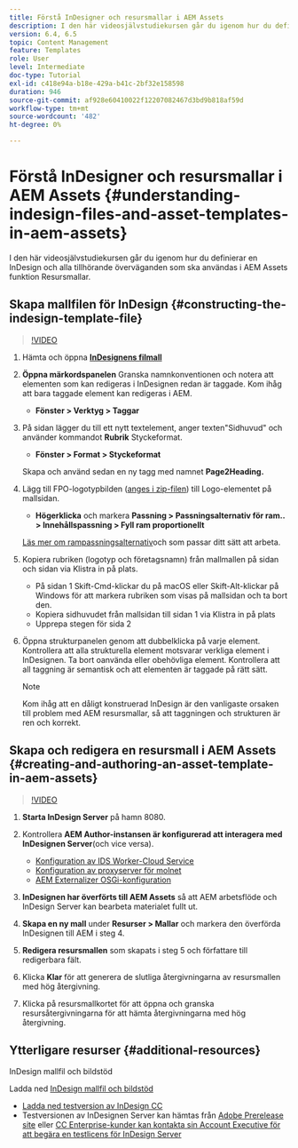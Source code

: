```yaml
---
title: Förstå InDesigner och resursmallar i AEM Assets
description: I den här videosjälvstudiekursen går du igenom hur du definierar en InDesign och alla tillhörande överväganden som ska användas i AEM Assets funktion Resursmallar.
version: 6.4, 6.5
topic: Content Management
feature: Templates
role: User
level: Intermediate
doc-type: Tutorial
exl-id: c418e94a-b18e-429a-b41c-2bf32e158598
duration: 946
source-git-commit: af928e60410022f12207082467d3bd9b818af59d
workflow-type: tm+mt
source-wordcount: '482'
ht-degree: 0%

---
```


# Förstå InDesigner och resursmallar i AEM Assets {#understanding-indesign-files-and-asset-templates-in-aem-assets}

I den här videosjälvstudiekursen går du igenom hur du definierar en InDesign och alla tillhörande överväganden som ska användas i AEM Assets funktion Resursmallar.

## Skapa mallfilen för InDesign {#constructing-the-indesign-template-file}

>[!VIDEO](https://video.tv.adobe.com/v/19293?quality=12&learn=on)

1. Hämta och öppna [**InDesignens filmall**](assets/asset-templates-tutorial-video--supporting-files.zip)
2. **Öppna märkordspanelen** Granska namnkonventionen och notera att elementen som kan redigeras i InDesignen redan är taggade. Kom ihåg att bara taggade element kan redigeras i AEM.

   * **Fönster > Verktyg > Taggar**

3. På sidan lägger du till ett nytt textelement, anger texten&quot;Sidhuvud&quot; och använder kommandot **Rubrik** Styckeformat.

   * **Fönster > Format > Styckeformat**

   Skapa och använd sedan en ny tagg med namnet **Page2Heading.**

4. Lägg till FPO-logotypbilden ([anges i zip-filen](assets/asset-templates-tutorial-video--supporting-files.zip)) till Logo-elementet på mallsidan.

   * **Högerklicka** och markera **Passning > Passningsalternativ för ram.. > Innehållspassning > Fyll ram proportionellt**

   [Läs mer om rampassningsalternativ](https://helpx.adobe.com/indesign/using/frames-objects.html#fitting_objects_to_frames)och som passar ditt sätt att arbeta.

5. Kopiera rubriken (logotyp och företagsnamn) från mallmallen på sidan och sidan via Klistra in på plats.

   * På sidan 1 Skift-Cmd-klickar du på macOS eller Skift-Alt-klickar på Windows för att markera rubriken som visas på mallsidan och ta bort den.
   * Kopiera sidhuvudet från mallsidan till sidan 1 via Klistra in på plats
   * Upprepa stegen för sida 2

6. Öppna strukturpanelen genom att dubbelklicka på varje element. Kontrollera att alla strukturella element motsvarar verkliga element i InDesignen. Ta bort oanvända eller obehövliga element. Kontrollera att all taggning är semantisk och att elementen är taggade på rätt sätt.

   >[!NOTE]
   >
   >Kom ihåg att en dåligt konstruerad InDesign är den vanligaste orsaken till problem med AEM resursmallar, så att taggningen och strukturen är ren och korrekt.

## Skapa och redigera en resursmall i AEM Assets {#creating-and-authoring-an-asset-template-in-aem-assets}

>[!VIDEO](https://video.tv.adobe.com/v/19294?quality=12&learn=on)

1. **Starta InDesign Server** på hamn 8080.
2. Kontrollera **AEM Author-instansen är konfigurerad att interagera med InDesignen Server**(och vice versa).

   * [Konfiguration av IDS Worker-Cloud Service](http://localhost:4502/etc/cloudservices/proxy/ids.html)
   * [Konfiguration av proxyserver för molnet](http://localhost:4502/etc/cloudservices/proxy.html)
   * [AEM Externalizer OSGi-konfiguration](http://localhost:4502/system/console/configMgr)

3. **InDesignen har överförts till AEM Assets** så att AEM arbetsflöde och InDesign Server kan bearbeta materialet fullt ut.
4. **Skapa en ny mall** under **Resurser > Mallar** och markera den överförda InDesignen till AEM i steg 4.
5. **Redigera resursmallen** som skapats i steg 5 och författare till redigerbara fält.
6. Klicka **Klar** för att generera de slutliga återgivningarna av resursmallen med hög återgivning.
7. Klicka på resursmallkortet för att öppna och granska resursåtergivningarna för att hämta återgivningarna med hög återgivning.

## Ytterligare resurser {#additional-resources}

InDesign mallfil och bildstöd

Ladda ned [InDesign mallfil och bildstöd](assets/asset-templates-tutorial-video--supporting-files-1.zip)

* [Ladda ned testversion av InDesign CC](https://creative.adobe.com/products/download/indesign)
* Testversionen av InDesignen Server kan hämtas från [Adobe Prerelease site](https://www.adobeprerelease.com/) eller [CC Enterprise-kunder kan kontakta sin Account Executive för att begära en testlicens för InDesign Server](https://www.adobe.com/products/indesignserver/faq.html)
